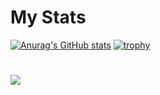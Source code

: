 # My Stats
[![Anurag's GitHub stats](https://github-readme-stats.vercel.app/api?username=tungdo0602)](https://github.com/anuraghazra/github-readme-stats)
[![trophy](https://github-profile-trophy.vercel.app/?username=tungdo0602)](https://github.com/ryo-ma/github-profile-trophy)
# ![](https://komarev.com/ghpvc/?username=your-github-username&color=blue)
